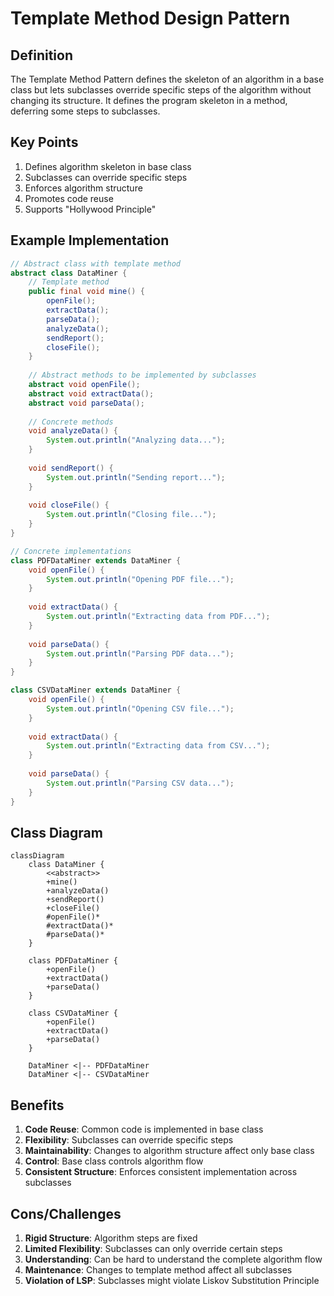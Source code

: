 # Template Method Design Pattern

## Definition
The Template Method Pattern defines the skeleton of an algorithm in a base class but lets subclasses override specific steps of the algorithm without changing its structure. It defines the program skeleton in a method, deferring some steps to subclasses.

## Key Points
1. Defines algorithm skeleton in base class
2. Subclasses can override specific steps
3. Enforces algorithm structure
4. Promotes code reuse
5. Supports "Hollywood Principle"

## Example Implementation
```java
// Abstract class with template method
abstract class DataMiner {
    // Template method
    public final void mine() {
        openFile();
        extractData();
        parseData();
        analyzeData();
        sendReport();
        closeFile();
    }
    
    // Abstract methods to be implemented by subclasses
    abstract void openFile();
    abstract void extractData();
    abstract void parseData();
    
    // Concrete methods
    void analyzeData() {
        System.out.println("Analyzing data...");
    }
    
    void sendReport() {
        System.out.println("Sending report...");
    }
    
    void closeFile() {
        System.out.println("Closing file...");
    }
}

// Concrete implementations
class PDFDataMiner extends DataMiner {
    void openFile() {
        System.out.println("Opening PDF file...");
    }
    
    void extractData() {
        System.out.println("Extracting data from PDF...");
    }
    
    void parseData() {
        System.out.println("Parsing PDF data...");
    }
}

class CSVDataMiner extends DataMiner {
    void openFile() {
        System.out.println("Opening CSV file...");
    }
    
    void extractData() {
        System.out.println("Extracting data from CSV...");
    }
    
    void parseData() {
        System.out.println("Parsing CSV data...");
    }
}
```

## Class Diagram
```mermaid
classDiagram
    class DataMiner {
        <<abstract>>
        +mine()
        +analyzeData()
        +sendReport()
        +closeFile()
        #openFile()*
        #extractData()*
        #parseData()*
    }
    
    class PDFDataMiner {
        +openFile()
        +extractData()
        +parseData()
    }
    
    class CSVDataMiner {
        +openFile()
        +extractData()
        +parseData()
    }
    
    DataMiner <|-- PDFDataMiner
    DataMiner <|-- CSVDataMiner
```

## Benefits
1. **Code Reuse**: Common code is implemented in base class
2. **Flexibility**: Subclasses can override specific steps
3. **Maintainability**: Changes to algorithm structure affect only base class
4. **Control**: Base class controls algorithm flow
5. **Consistent Structure**: Enforces consistent implementation across subclasses

## Cons/Challenges
1. **Rigid Structure**: Algorithm steps are fixed
2. **Limited Flexibility**: Subclasses can only override certain steps
3. **Understanding**: Can be hard to understand the complete algorithm flow
4. **Maintenance**: Changes to template method affect all subclasses
5. **Violation of LSP**: Subclasses might violate Liskov Substitution Principle
